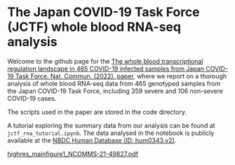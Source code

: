 # The Japan COVID-19 Task Force (JCTF) whole blood RNA-seq analysis


Welcome to the github page for the [The whole blood transcriptional regulation landscape in 465 COVID-19 infected samples from Japan COVID-19 Task Force. Nat. Commun. (2022). paper](https://doi.org/10.1038/s41467-022-32276-2), where we report on a thorough analysis of whole blood RNA-seq data from 465 genotyped samples from the Japan COVID-19 Task Force, including 359 severe and 106 non-severe COVID-19 cases.

The scripts used in the paper are stored in the code directory.

A tutorial exploring the summary data from our analysis can be found at `jctf_rna_tutorial.ipynb`. 
The data analysed in the notebook is publicly available at the [NBDC Human Database (ID: hum0343.v2)](https://humandbs.biosciencedbc.jp/en/hum0343-v2). 



[highres_mainfigure1_NCOMMS-21-49827.pdf](https://github.com/QingboWang/japan_covid_taskforce_rna/files/9305268/highres_mainfigure1_NCOMMS-21-49827.pdf)

